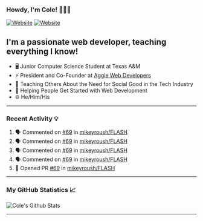 ### Howdy, I'm Cole! 🤠🏳️‍🌈

[![Website](https://img.shields.io/website?label=aggiedevelopers.com&style=for-the-badge&url=https%3A%2F%2Faggiedevelopers.com)](https://aggiedevelopers.com)
[![Website](https://img.shields.io/website?label=coledc.com&style=for-the-badge&url=https%3A%2F%2Fcoledc.com)](https://coledc.com)

## I'm a passionate web developer, teaching everything I know!

- 🖥️ Junior Computer Science Student at Texas A&M
- ⚡ President and Co-Founder at [Aggie Web Developers](https://www.aggiedevelopers.com)
- 💙 Teaching Others About the Need for Social Good in the Tech Industry
- 🚀 Helping People Get Started with Web Development
- 🌐 He/Him/His

---

### Recent Activity 💡

<!--START_SECTION:activity-->

1. 🗣 Commented on [#69](https://github.com/mikeyroush/FLASH/issues/69) in [mikeyroush/FLASH](https://github.com/mikeyroush/FLASH)
2. 🗣 Commented on [#69](https://github.com/mikeyroush/FLASH/issues/69) in [mikeyroush/FLASH](https://github.com/mikeyroush/FLASH)
3. 🗣 Commented on [#69](https://github.com/mikeyroush/FLASH/issues/69) in [mikeyroush/FLASH](https://github.com/mikeyroush/FLASH)
4. 🗣 Commented on [#69](https://github.com/mikeyroush/FLASH/issues/69) in [mikeyroush/FLASH](https://github.com/mikeyroush/FLASH)
5. 💪 Opened PR [#69](https://github.com/mikeyroush/FLASH/pull/69) in [mikeyroush/FLASH](https://github.com/mikeyroush/FLASH)
<!--END_SECTION:activity-->

---

### My GitHub Statistics 📈

<img alt="Cole's Github Stats" src="https://github-readme-stats.codestackr.vercel.app/api?username=cdconn00&show_icons=true&hide_border=true&theme=tokyonight&count_private=true" />

---
